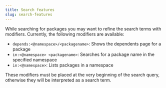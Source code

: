 ```yaml
---
title: Search features
slug: search-features
---
```


While searching for packages you may want to refine the search terms with modifiers. 
Currently, the following modifiers are available:

* `depends:<@namespace>/<packagename>`: Shows the dependents page for a package
* `in:<@namespace> <packagename>`: Searches for a package name in the specified namespace
* `in:<@namespace>`: Lists packages in a namespace

These modifiers must be placed at the very beginning of the search query, otherwise they will
be interpreted as a search term.
